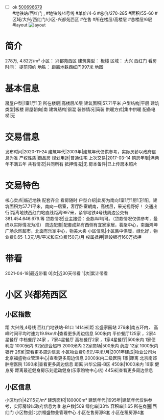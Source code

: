 - [ ] ok [500696679](https://bj.5i5j.com/ershoufang/500696679.html)  
 #地铁站/西红门 ,  #地铁线/4号线
#单价/4-6 #总价/270-285 #面积/55-60   #区域/大兴/西红门/小区-兴都苑西区 #在售 #所在楼层/高楼层 #总楼层/6层 #layout 
![layout](http://image2.5i5j.com//group2/M00/EE/E7/CgqJNF7Ib-uAV3CdAAQWK-WwqhM685.jpg_P5.jpg) 
# 简介 
 278万,  4.82万/m² 
小区： 兴都苑西区
建筑类型： 板楼
区域： 大兴 西红门
看房时间： 提前预约
地铁： 距离地铁西红门997米 地图
# 基本信息 
 房屋户型|1室1厅1卫
所在楼层|高楼层/6层
建筑面积|57.71平米
户型结构|平层
建筑类型|板楼
房屋朝向|南
建筑结构|钢混
装修情况|简装
供暖方式|集中供暖
配备电梯|无
# 交易信息 
 发布时间|2020-11-24
建筑年代|2003年|建筑年代仅供参考，实际房龄以政府信息为准
产权性质|商品房
规划用途|普通住宅
上次交易|2017-03-14
购房年限|满两年不满五年
共有情况|共同所有
抵押情况|无
房本备件|已上传房本照片
# 交易特色 
 核心卖点|临近地铁 配套齐全 看房随时
户型介绍|此房为南向1室1厅1厨1卫1阳，建筑面积为57.71平米，南向一居室，客厅卧室朝南，高楼层，采光视野好！
交通出行|距离地铁西红门站直线距离997米，紧邻地铁4号线周边公交有381.454.646.679.等
贷款情况|业主接受：全款##均可。（贷款情况仅供参考，最终以实际情况为准）
周边配套|配套成熟有西侧有宜家家居，荟聚中心，南面鸿坤广场永辉超市，北面有乐家中心，物美大卖
小区信息|小区集中供暖，绿化好，物业费0.65-1.3元/月/平米和车位费150元/月
权属抵押|建设银行160万抵押
# 带看 
 2021-04-18|最近带看	 0|次|近30天带看	 1|次|累计带看
# 小区 兴都苑西区
## 小区指数 
 距 大兴线,4号线 西红门地铁站-B1口 1414米|距 宏盛家园站 276米|南五环内， 高峰时间平均时速为19.9km/h|查看更多周边信息
500米内 平价餐厅125家 ，2家4星餐厅
中档餐厅24家 ，7家4星餐厅
高档餐厅2家 ，1家4星餐厅|500米内 1家便利店
1000米内 62家综合超市
2000米内 22家商场|500米内 药店 12家
1000米内 银行 26家|查看更多周边信息
小区物业费0.6元/平米/月|2001年建成|物业公司为北京福盛物业管理中心|查看更多周边信息
2000米内二级医院 1家|距离 北京南郊肿瘤医院  1390米|查看更多周边信息
距离 兴华公园-B区 450米|1000米内 16家 健身房
距离最近健身房乐刻运动健身(乐家购物中心店) 445米|查看更多周边信息
## 小区信息 
 小区均价|42115元/m²
建筑面积|180000m²
建筑年代|1995年|建筑年代仅供参考，实际房龄以政府信息为准
总户数|509
绿化率|33%
容积率|1.65
所在商圈|西红门
小区物业|北京福盛物业管理中心
小区在售房源8套
小区在租房源4套
